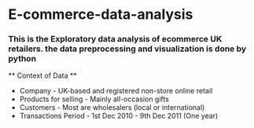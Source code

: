 # E-commerce-data-analysis
### This is the Exploratory data analysis of ecommerce  UK retailers. the data preprocessing  and visualization is done by python
** Context of Data **
* Company - UK-based and registered non-store online retail
* Products for selling - Mainly all-occasion gifts
* Customers - Most are wholesalers (local or international)
* Transactions Period - 1st Dec 2010 - 9th Dec 2011 (One year)

